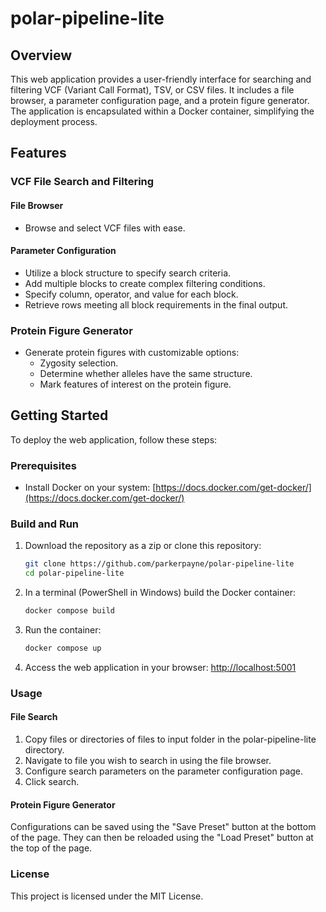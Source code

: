 # polar-pipeline-lite

## Overview

This web application provides a user-friendly interface for searching and filtering VCF (Variant Call Format), TSV, or CSV files. It includes a file browser, a parameter configuration page, and a protein figure generator. The application is encapsulated within a Docker container, simplifying the deployment process.

## Features

### VCF File Search and Filtering

#### File Browser
- Browse and select VCF files with ease.

#### Parameter Configuration
- Utilize a block structure to specify search criteria.
- Add multiple blocks to create complex filtering conditions.
- Specify column, operator, and value for each block.
- Retrieve rows meeting all block requirements in the final output.

### Protein Figure Generator

- Generate protein figures with customizable options:
  - Zygosity selection.
  - Determine whether alleles have the same structure.
  - Mark features of interest on the protein figure.

## Getting Started

To deploy the web application, follow these steps:

### Prerequisites

- Install Docker on your system: [https://docs.docker.com/get-docker/](https://docs.docker.com/get-docker/)

### Build and Run

1. Download the repository as a zip or clone this repository:
   ```bash
   git clone https://github.com/parkerpayne/polar-pipeline-lite
   cd polar-pipeline-lite
   ```
2. In a terminal (PowerShell in Windows) build the Docker container:
   ```bash
   docker compose build
   ```
3. Run the container:
   ```bash
   docker compose up
   ```
4. Access the web application in your browser: [http://localhost:5001](http://localhost:5001)

### Usage

#### File Search

1. Copy files or directories of files to input folder in the polar-pipeline-lite directory.
2. Navigate to file you wish to search in using the file browser.
3. Configure search parameters on the parameter configuration page.
4. Click search.

#### Protein Figure Generator

Configurations can be saved using the "Save Preset" button at the bottom of the page. They can then be reloaded using the "Load Preset" button at the top of the page.

### License
This project is licensed under the MIT License.
